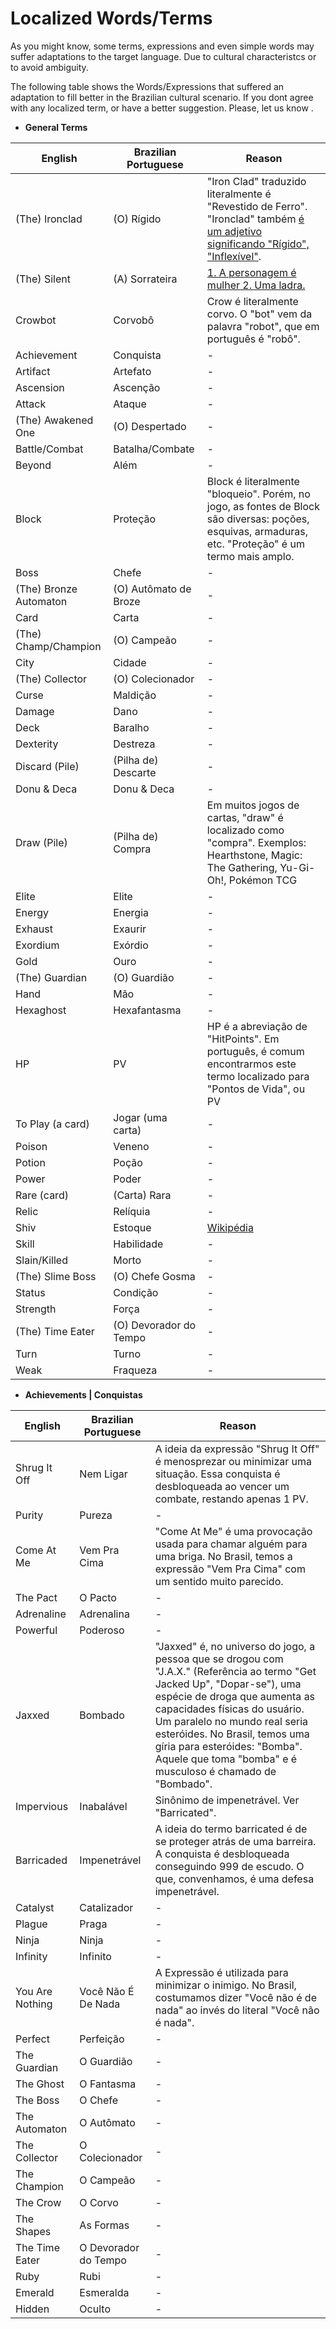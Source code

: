 # Localized Words/Terms

As you might know, some terms, expressions and even simple words may suffer adaptations to the target language. Due to cultural characteristcs or to avoid ambiguity.

The following table shows the Words/Expressions that suffered an adaptation to fill better in the Brazilian cultural scenario. If you dont agree with any localized term, or have a better suggestion. Please, let us know .


- **General Terms**

| English                | Brazilian Portuguese   | Reason |
|------------------------|------------------------|--------|
| (The) Ironclad         | (O) Rígido             | "Iron Clad" traduzido literalmente é "Revestido de Ferro". "Ironclad" também [é um adjetivo significando "Rígido", "Inflexível"](http://www.dictionary.com/browse/ironclad). |
| (The) Silent           | (A) Sorrateira         | [1. A personagem é mulher 2. Uma ladra.](http://slay-the-spire.wikia.com/wiki/Silent) |
| Crowbot                | Corvobô                | Crow é literalmente corvo. O "bot" vem da palavra "robot", que em português é "robô".
| Achievement            | Conquista              | - |
| Artifact               | Artefato               | - |
| Ascension              | Ascenção               | - |
| Attack                 | Ataque                 | - |
| (The) Awakened One     | (O) Despertado         | - |
| Battle/Combat          | Batalha/Combate        | - |
| Beyond                 | Além                   | - |
| Block                  | Proteção               | Block é literalmente "bloqueio". Porém, no jogo, as fontes de Block são diversas: poções, esquivas, armaduras, etc. "Proteção" é um termo mais amplo. |
| Boss                   | Chefe                  | - |
| (The) Bronze Automaton | (O) Autômato de Broze  | - |
| Card                   | Carta                  | - |
| (The) Champ/Champion   | (O) Campeão            | - |
| City                   | Cidade                 | - |
| (The) Collector        | (O) Colecionador       | - |
| Curse                  | Maldição               | - |
| Damage                 | Dano                   | - |
| Deck                   | Baralho                | - |
| Dexterity              | Destreza               | - |
| Discard (Pile)         | (Pilha de) Descarte    | - |
| Donu & Deca            | Donu & Deca            | - |
| Draw (Pile)            | (Pilha de) Compra      | Em muitos jogos de cartas, "draw" é localizado como "compra". Exemplos: Hearthstone, Magic: The Gathering, Yu-Gi-Oh!, Pokémon TCG |
| Elite                  | Elite                  | - |
| Energy                 | Energia                | - |
| Exhaust                | Exaurir                | - |
| Exordium               | Exórdio                | - |
| Gold                   | Ouro                   | - |
| (The) Guardian         | (O) Guardião           | - |
| Hand                   | Mão                    | - |
| Hexaghost              | Hexafantasma           | - |
| HP                     | PV                     | HP é a abreviação de "HitPoints". Em português, é comum encontrarmos este termo localizado para "Pontos de Vida", ou PV |
| To Play (a card)       | Jogar (uma carta)      | - |
| Poison                 | Veneno                 | - |
| Potion                 | Poção                  | - |
| Power                  | Poder                  | - |
| Rare (card)            | (Carta) Rara           | - |
| Relic                  | Relíquia               | - |
| Shiv                   | Estoque                | [Wikipédia](https://pt.wikipedia.org/wiki/Estoque_(arma)) |
| Skill                  | Habilidade             | - |
| Slain/Killed           | Morto                  | - |
| (The) Slime Boss       | (O) Chefe Gosma        | - |
| Status                 | Condição               | - |
| Strength               | Força                  | - |
| (The) Time Eater       | (O) Devorador do Tempo | - |
| Turn                   | Turno                  | - |
| Weak                   | Fraqueza               | - |

- **Achievements | Conquistas**

| English         | Brazilian Portuguese | Reason |
|-----------------|----------------------|--------|
| Shrug It Off    | Nem Ligar            | A ideia da expressão "Shrug It Off" é menosprezar ou minimizar uma situação. Essa conquista é desbloqueada ao vencer um combate, restando apenas 1 PV. |
| Purity          | Pureza               | - |
| Come At Me      | Vem Pra Cima         | "Come At Me" é uma provocação usada para chamar alguém para uma briga. No Brasil, temos a expressão "Vem Pra Cima" com um sentido muito parecido. |
| The Pact        | O Pacto              | - |
| Adrenaline      | Adrenalina           | - |
| Powerful        | Poderoso             | - |
| Jaxxed          | Bombado              | "Jaxxed" é, no universo do jogo, a pessoa que se drogou com "J.A.X." (Referência ao termo "Get Jacked Up", "Dopar-se"), uma espécie de droga que aumenta as capacidades físicas do usuário. Um paralelo no mundo real seria esteróides. No Brasil, temos uma gíria para esteróides: "Bomba". Aquele que toma "bomba" e é musculoso é chamado de "Bombado". |
| Impervious      | Inabalável           | Sinônimo de impenetrável. Ver "Barricated". |
| Barricaded      | Impenetrável         | A ideia do termo barricated é de se proteger atrás de uma barreira. A conquista é desbloqueada conseguindo 999 de escudo. O que, convenhamos, é uma defesa impenetrável. |
| Catalyst        | Catalizador          | - |
| Plague          | Praga                | - |
| Ninja           | Ninja                | - |
| Infinity        | Infinito             | - |
| You Are Nothing | Você Não É De Nada   | A Expressão é utilizada para minimizar o inimigo. No Brasil, costumamos dizer "Você não é de nada" ao invés do literal "Você não é nada". |
| Perfect         | Perfeição            | - |
| The Guardian    | O Guardião           | - |
| The Ghost       | O Fantasma           | - |
| The Boss        | O Chefe              | - |
| The Automaton   | O Autômato           | - |
| The Collector   | O Colecionador       | - |
| The Champion    | O Campeão            | - |
| The Crow        | O Corvo              | - |
| The Shapes      | As Formas            | - |
| The Time Eater  | O Devorador do Tempo | - |
| Ruby            | Rubi                 | - |
| Emerald         | Esmeralda            | - |
| Hidden          | Oculto               | - |

